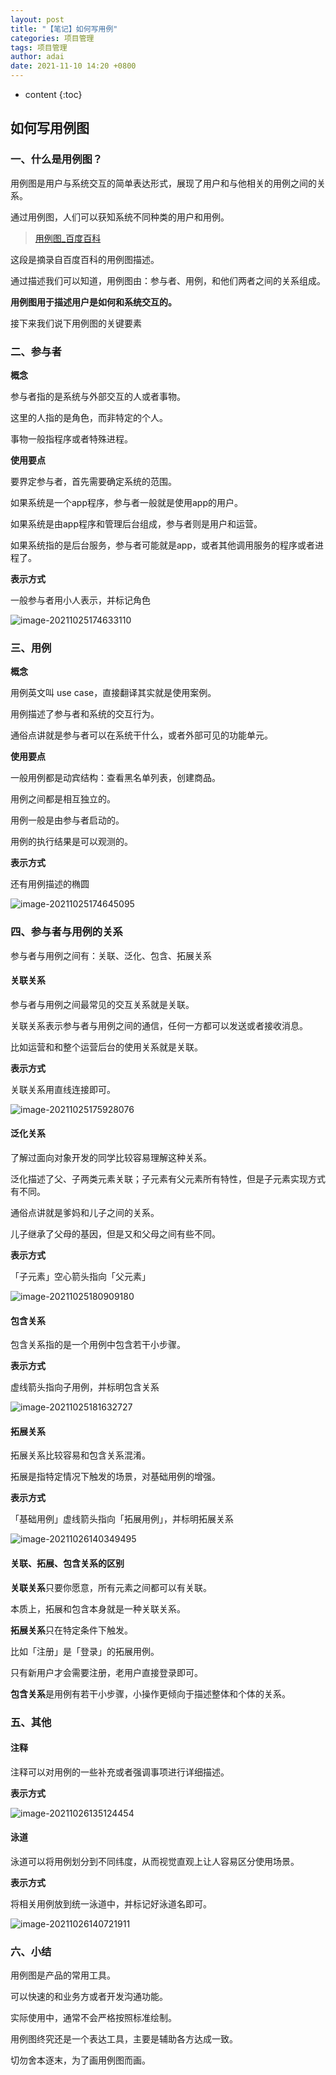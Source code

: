```yaml
---
layout: post
title: "【笔记】如何写用例"
categories: 项目管理
tags: 项目管理
author: adai
date: 2021-11-10 14:20 +0800
---
```

* content
{:toc}

## 如何写用例图



### 一、什么是用例图？

用例图是用户与系统交互的简单表达形式，展现了用户和与他相关的用例之间的关系。

通过用例图，人们可以获知系统不同种类的用户和用例。

> [用例图_百度百科](https://baike.baidu.com/item/用例图/9531932)



这段是摘录自百度百科的用例图描述。

通过描述我们可以知道，用例图由：参与者、用例，和他们两者之间的关系组成。

**用例图用于描述用户是如何和系统交互的。**

接下来我们说下用例图的关键要素



### 二、参与者

**概念**

参与者指的是系统与外部交互的人或者事物。

这里的人指的是角色，而非特定的个人。

事物一般指程序或者特殊进程。

**使用要点**

要界定参与者，首先需要确定系统的范围。

如果系统是一个app程序，参与者一般就是使用app的用户。

如果系统是由app程序和管理后台组成，参与者则是用户和运营。

如果系统指的是后台服务，参与者可能就是app，或者其他调用服务的程序或者进程了。

**表示方式**

一般参与者用小人表示，并标记角色

![image-20211025174633110]({{site.url}}/assets/2021-11-10/image-20211025174633110.png)



### 三、用例

**概念**

用例英文叫 use case，直接翻译其实就是使用案例。

用例描述了参与者和系统的交互行为。

通俗点讲就是参与者可以在系统干什么，或者外部可见的功能单元。

**使用要点**

一般用例都是动宾结构：查看黑名单列表，创建商品。

用例之间都是相互独立的。

用例一般是由参与者启动的。

用例的执行结果是可以观测的。

**表示方式**

还有用例描述的椭圆

![image-20211025174645095]({{site.url}}/assets/2021-11-10/image-20211025174645095.png)



### 四、参与者与用例的关系

参与者与用例之间有：关联、泛化、包含、拓展关系



#### 关联关系

参与者与用例之间最常见的交互关系就是关联。

关联关系表示参与者与用例之间的通信，任何一方都可以发送或者接收消息。

比如运营和和整个运营后台的使用关系就是关联。

**表示方式**

关联关系用直线连接即可。



![image-20211025175928076]({{site.url}}/assets/2021-11-10/image-20211025175928076.png)



#### 泛化关系

了解过面向对象开发的同学比较容易理解这种关系。

泛化描述了父、子两类元素关联；子元素有父元素所有特性，但是子元素实现方式有不同。

通俗点讲就是爹妈和儿子之间的关系。

儿子继承了父母的基因，但是又和父母之间有些不同。

**表示方式**

「子元素」空心箭头指向「父元素」

![image-20211025180909180]({{site.url}}/assets/2021-11-10/image-20211025180909180.png)



#### 包含关系

包含关系指的是一个用例中包含若干小步骤。

**表示方式**

虚线箭头指向子用例，并标明包含关系

![image-20211025181632727]({{site.url}}/assets/2021-11-10/image-20211025181632727.png)





#### 拓展关系

拓展关系比较容易和包含关系混淆。

拓展是指特定情况下触发的场景，对基础用例的增强。

**表示方式**

「基础用例」虚线箭头指向「拓展用例」，并标明拓展关系

![image-20211026140349495]({{site.url}}/assets/2021-11-10/image-20211026140349495.png)



#### 关联、拓展、包含关系的区别

**关联关系**只要你愿意，所有元素之间都可以有关联。

本质上，拓展和包含本身就是一种关联关系。

**拓展关系**只在特定条件下触发。

比如「注册」是「登录」的拓展用例。

只有新用户才会需要注册，老用户直接登录即可。

**包含关系**是用例有若干小步骤，小操作更倾向于描述整体和个体的关系。





### 五、其他

#### 注释

注释可以对用例的一些补充或者强调事项进行详细描述。

**表示方式**

![image-20211026135124454]({{site.url}}/assets/2021-11-10/image-20211026135124454.png)







#### 泳道

泳道可以将用例划分到不同纬度，从而视觉直观上让人容易区分使用场景。

**表示方式**

将相关用例放到统一泳道中，并标记好泳道名即可。

![image-20211026140721911]({{site.url}}/assets/2021-11-10/image-20211026140721911.png)



### 六、小结

用例图是产品的常用工具。

可以快速的和业务方或者开发沟通功能。

实际使用中，通常不会严格按照标准绘制。

用例图终究还是一个表达工具，主要是辅助各方达成一致。

切勿舍本逐末，为了画用例图而画。


